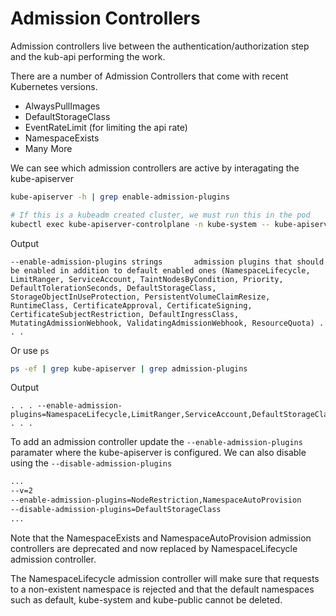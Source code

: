 # Admission Controllers

Admission controllers live between the authentication/authorization step and the kub-api performing the work.

There are a number of Admission Controllers that come with recent Kubernetes versions.
- AlwaysPullImages
- DefaultStorageClass
- EventRateLimit (for limiting the api rate)
- NamespaceExists
- Many More

We can see which admission controllers are active by interagating the kube-apiserver
```sh
kube-apiserver -h | grep enable-admission-plugins

# If this is a kubeadm created cluster, we must run this in the pod
kubectl exec kube-apiserver-controlplane -n kube-system -- kube-apiserver -h | grep enable-admission-plugins
```
Output
```text
--enable-admission-plugins strings       admission plugins that should be enabled in addition to default enabled ones (NamespaceLifecycle, LimitRanger, ServiceAccount, TaintNodesByCondition, Priority, DefaultTolerationSeconds, DefaultStorageClass, StorageObjectInUseProtection, PersistentVolumeClaimResize, RuntimeClass, CertificateApproval, CertificateSigning, CertificateSubjectRestriction, DefaultIngressClass, MutatingAdmissionWebhook, ValidatingAdmissionWebhook, ResourceQuota) . . . 
```
Or use `ps`
```sh
ps -ef | grep kube-apiserver | grep admission-plugins
```
Output
```text
. . . --enable-admission-plugins=NamespaceLifecycle,LimitRanger,ServiceAccount,DefaultStorageClass,DefaultTolerationSeconds,MutatingAdmissionWebhook,ValidatingAdmissionWebhook,ResourceQuota,NodeRestriction,Priority,TaintNodesByCondition,PersistentVolumeClaimResize,PodSecurityPolicy . . .
```

To add an admission controller update the `--enable-admission-plugins` paramater where the kube-apiserver is configured.  We can also disable using the `--disable-admission-plugins`
```sh
...
--v=2
--enable-admission-plugins=NodeRestriction,NamespaceAutoProvision
--disable-admission-plugins=DefaultStorageClass
...
```

Note that the NamespaceExists and NamespaceAutoProvision admission controllers are deprecated and now replaced by NamespaceLifecycle admission controller.

The NamespaceLifecycle admission controller will make sure that requests to a non-existent namespace is rejected and that the default namespaces such as default, kube-system and kube-public cannot be deleted.